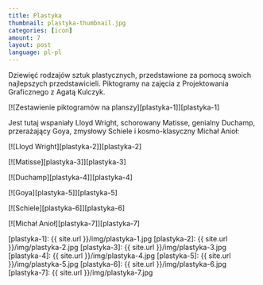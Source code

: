 ```yaml
---
title: Plastyka
thumbnail: plastyka-thumbnail.jpg
categories: [icon]
amount: 7
layout: post
language: pl-pl
---
```


Dziewięć rodzajów sztuk plastycznych, przedstawione za pomocą swoich najlepszych przedstawicieli. Piktogramy na zajęcia z Projektowania Graficznego z Agatą Kulczyk.

[![Zestawienie piktogramów na planszy][plastyka-1]][plastyka-1]

Jest tutaj wspaniały Lloyd Wright, schorowany Matisse, genialny Duchamp, przerażający Goya, zmysłowy Schiele i kosmo-klasyczny Michał Anioł:

[![Lloyd Wright][plastyka-2]][plastyka-2]

[![Matisse][plastyka-3]][plastyka-3]

[![Duchamp][plastyka-4]][plastyka-4]

[![Goya][plastyka-5]][plastyka-5]

[![Schiele][plastyka-6]][plastyka-6]

[![Michał Anioł][plastyka-7]][plastyka-7]

[plastyka-1]: {{ site.url }}/img/plastyka-1.jpg
[plastyka-2]: {{ site.url }}/img/plastyka-2.jpg
[plastyka-3]: {{ site.url }}/img/plastyka-3.jpg
[plastyka-4]: {{ site.url }}/img/plastyka-4.jpg
[plastyka-5]: {{ site.url }}/img/plastyka-5.jpg
[plastyka-6]: {{ site.url }}/img/plastyka-6.jpg
[plastyka-7]: {{ site.url }}/img/plastyka-7.jpg